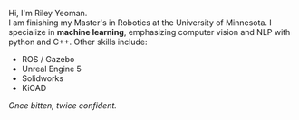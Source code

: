 Hi, I'm Riley Yeoman.  
I am finishing my Master's in Robotics at the University of Minnesota. I specialize in **machine learning**, emphasizing computer vision and NLP with python and C++. Other skills include:  
- ROS / Gazebo
- Unreal Engine 5
- Solidworks
- KiCAD



_Once bitten, twice confident._
<!---
rileycyeoman/rileycyeoman is a ✨ special ✨ repository because its `README.md` (this file) appears on your GitHub profile.
You can click the Preview link to take a look at your changes.
--->
